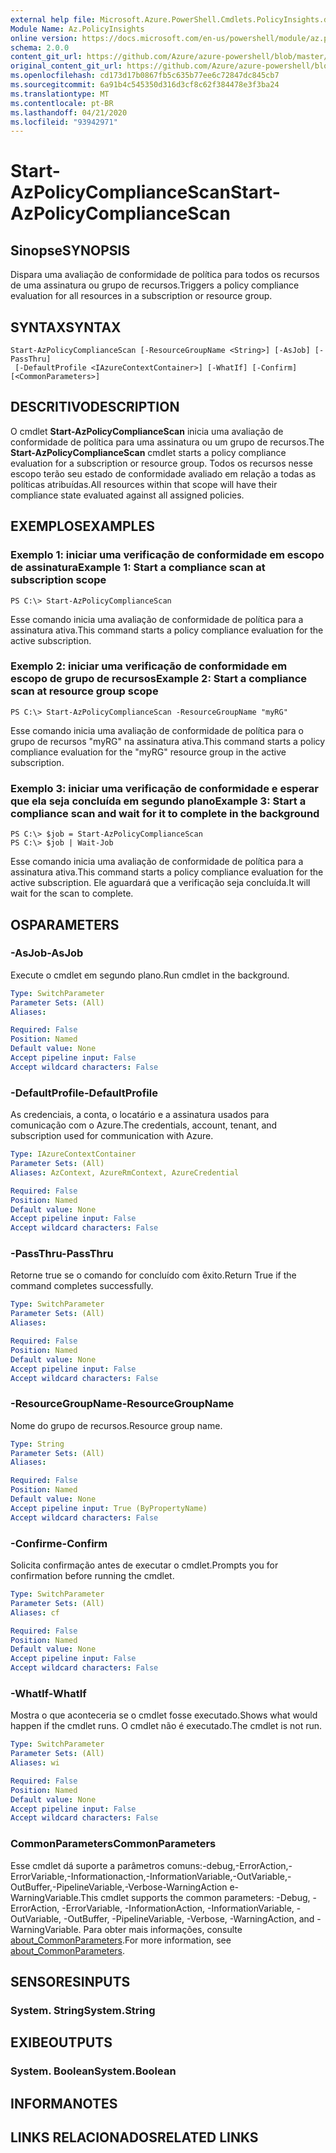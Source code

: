 ```yaml
---
external help file: Microsoft.Azure.PowerShell.Cmdlets.PolicyInsights.dll-Help.xml
Module Name: Az.PolicyInsights
online version: https://docs.microsoft.com/en-us/powershell/module/az.policyinsights/start-azpolicycompliancescan
schema: 2.0.0
content_git_url: https://github.com/Azure/azure-powershell/blob/master/src/PolicyInsights/PolicyInsights/help/Start-AzPolicyComplianceScan.md
original_content_git_url: https://github.com/Azure/azure-powershell/blob/master/src/PolicyInsights/PolicyInsights/help/Start-AzPolicyComplianceScan.md
ms.openlocfilehash: cd173d17b0867fb5c635b77ee6c72847dc845cb7
ms.sourcegitcommit: 6a91b4c545350d316d3cf8c62f384478e3f3ba24
ms.translationtype: MT
ms.contentlocale: pt-BR
ms.lasthandoff: 04/21/2020
ms.locfileid: "93942971"
---
```

# <span data-ttu-id="6923a-101">Start-AzPolicyComplianceScan</span><span class="sxs-lookup"><span data-stu-id="6923a-101">Start-AzPolicyComplianceScan</span></span>

## <span data-ttu-id="6923a-102">Sinopse</span><span class="sxs-lookup"><span data-stu-id="6923a-102">SYNOPSIS</span></span>
<span data-ttu-id="6923a-103">Dispara uma avaliação de conformidade de política para todos os recursos de uma assinatura ou grupo de recursos.</span><span class="sxs-lookup"><span data-stu-id="6923a-103">Triggers a policy compliance evaluation for all resources in a subscription or resource group.</span></span>

## <span data-ttu-id="6923a-104">SYNTAX</span><span class="sxs-lookup"><span data-stu-id="6923a-104">SYNTAX</span></span>

```
Start-AzPolicyComplianceScan [-ResourceGroupName <String>] [-AsJob] [-PassThru]
 [-DefaultProfile <IAzureContextContainer>] [-WhatIf] [-Confirm] [<CommonParameters>]
```

## <span data-ttu-id="6923a-105">DESCRITIVO</span><span class="sxs-lookup"><span data-stu-id="6923a-105">DESCRIPTION</span></span>
<span data-ttu-id="6923a-106">O cmdlet **Start-AzPolicyComplianceScan** inicia uma avaliação de conformidade de política para uma assinatura ou um grupo de recursos.</span><span class="sxs-lookup"><span data-stu-id="6923a-106">The **Start-AzPolicyComplianceScan** cmdlet starts a policy compliance evaluation for a subscription or resource group.</span></span> <span data-ttu-id="6923a-107">Todos os recursos nesse escopo terão seu estado de conformidade avaliado em relação a todas as políticas atribuídas.</span><span class="sxs-lookup"><span data-stu-id="6923a-107">All resources within that scope will have their compliance state evaluated against all assigned policies.</span></span>

## <span data-ttu-id="6923a-108">EXEMPLOS</span><span class="sxs-lookup"><span data-stu-id="6923a-108">EXAMPLES</span></span>

### <span data-ttu-id="6923a-109">Exemplo 1: iniciar uma verificação de conformidade em escopo de assinatura</span><span class="sxs-lookup"><span data-stu-id="6923a-109">Example 1: Start a compliance scan at subscription scope</span></span>
```
PS C:\> Start-AzPolicyComplianceScan
```

<span data-ttu-id="6923a-110">Esse comando inicia uma avaliação de conformidade de política para a assinatura ativa.</span><span class="sxs-lookup"><span data-stu-id="6923a-110">This command starts a policy compliance evaluation for the active subscription.</span></span>

### <span data-ttu-id="6923a-111">Exemplo 2: iniciar uma verificação de conformidade em escopo de grupo de recursos</span><span class="sxs-lookup"><span data-stu-id="6923a-111">Example 2: Start a compliance scan at resource group scope</span></span>
```
PS C:\> Start-AzPolicyComplianceScan -ResourceGroupName "myRG"
```

<span data-ttu-id="6923a-112">Esse comando inicia uma avaliação de conformidade de política para o grupo de recursos "myRG" na assinatura ativa.</span><span class="sxs-lookup"><span data-stu-id="6923a-112">This command starts a policy compliance evaluation for the "myRG" resource group in the active subscription.</span></span>

### <span data-ttu-id="6923a-113">Exemplo 3: iniciar uma verificação de conformidade e esperar que ela seja concluída em segundo plano</span><span class="sxs-lookup"><span data-stu-id="6923a-113">Example 3: Start a compliance scan and wait for it to complete in the background</span></span>
```
PS C:\> $job = Start-AzPolicyComplianceScan
PS C:\> $job | Wait-Job
```

<span data-ttu-id="6923a-114">Esse comando inicia uma avaliação de conformidade de política para a assinatura ativa.</span><span class="sxs-lookup"><span data-stu-id="6923a-114">This command starts a policy compliance evaluation for the active subscription.</span></span> <span data-ttu-id="6923a-115">Ele aguardará que a verificação seja concluída.</span><span class="sxs-lookup"><span data-stu-id="6923a-115">It will wait for the scan to complete.</span></span>

## <span data-ttu-id="6923a-116">OS</span><span class="sxs-lookup"><span data-stu-id="6923a-116">PARAMETERS</span></span>

### <span data-ttu-id="6923a-117">-AsJob</span><span class="sxs-lookup"><span data-stu-id="6923a-117">-AsJob</span></span>
<span data-ttu-id="6923a-118">Execute o cmdlet em segundo plano.</span><span class="sxs-lookup"><span data-stu-id="6923a-118">Run cmdlet in the background.</span></span>

```yaml
Type: SwitchParameter
Parameter Sets: (All)
Aliases:

Required: False
Position: Named
Default value: None
Accept pipeline input: False
Accept wildcard characters: False
```

### <span data-ttu-id="6923a-119">-DefaultProfile</span><span class="sxs-lookup"><span data-stu-id="6923a-119">-DefaultProfile</span></span>
<span data-ttu-id="6923a-120">As credenciais, a conta, o locatário e a assinatura usados para comunicação com o Azure.</span><span class="sxs-lookup"><span data-stu-id="6923a-120">The credentials, account, tenant, and subscription used for communication with Azure.</span></span>

```yaml
Type: IAzureContextContainer
Parameter Sets: (All)
Aliases: AzContext, AzureRmContext, AzureCredential

Required: False
Position: Named
Default value: None
Accept pipeline input: False
Accept wildcard characters: False
```

### <span data-ttu-id="6923a-121">-PassThru</span><span class="sxs-lookup"><span data-stu-id="6923a-121">-PassThru</span></span>
<span data-ttu-id="6923a-122">Retorne true se o comando for concluído com êxito.</span><span class="sxs-lookup"><span data-stu-id="6923a-122">Return True if the command completes successfully.</span></span>

```yaml
Type: SwitchParameter
Parameter Sets: (All)
Aliases:

Required: False
Position: Named
Default value: None
Accept pipeline input: False
Accept wildcard characters: False
```

### <span data-ttu-id="6923a-123">-ResourceGroupName</span><span class="sxs-lookup"><span data-stu-id="6923a-123">-ResourceGroupName</span></span>
<span data-ttu-id="6923a-124">Nome do grupo de recursos.</span><span class="sxs-lookup"><span data-stu-id="6923a-124">Resource group name.</span></span>

```yaml
Type: String
Parameter Sets: (All)
Aliases:

Required: False
Position: Named
Default value: None
Accept pipeline input: True (ByPropertyName)
Accept wildcard characters: False
```

### <span data-ttu-id="6923a-125">-Confirme</span><span class="sxs-lookup"><span data-stu-id="6923a-125">-Confirm</span></span>
<span data-ttu-id="6923a-126">Solicita confirmação antes de executar o cmdlet.</span><span class="sxs-lookup"><span data-stu-id="6923a-126">Prompts you for confirmation before running the cmdlet.</span></span>

```yaml
Type: SwitchParameter
Parameter Sets: (All)
Aliases: cf

Required: False
Position: Named
Default value: None
Accept pipeline input: False
Accept wildcard characters: False
```

### <span data-ttu-id="6923a-127">-WhatIf</span><span class="sxs-lookup"><span data-stu-id="6923a-127">-WhatIf</span></span>
<span data-ttu-id="6923a-128">Mostra o que aconteceria se o cmdlet fosse executado.</span><span class="sxs-lookup"><span data-stu-id="6923a-128">Shows what would happen if the cmdlet runs.</span></span>
<span data-ttu-id="6923a-129">O cmdlet não é executado.</span><span class="sxs-lookup"><span data-stu-id="6923a-129">The cmdlet is not run.</span></span>

```yaml
Type: SwitchParameter
Parameter Sets: (All)
Aliases: wi

Required: False
Position: Named
Default value: None
Accept pipeline input: False
Accept wildcard characters: False
```

### <span data-ttu-id="6923a-130">CommonParameters</span><span class="sxs-lookup"><span data-stu-id="6923a-130">CommonParameters</span></span>
<span data-ttu-id="6923a-131">Esse cmdlet dá suporte a parâmetros comuns:-debug,-ErrorAction,-ErrorVariable,-Informationaction,-InformationVariable,-OutVariable,-OutBuffer,-PipelineVariable,-Verbose-WarningAction e-WarningVariable.</span><span class="sxs-lookup"><span data-stu-id="6923a-131">This cmdlet supports the common parameters: -Debug, -ErrorAction, -ErrorVariable, -InformationAction, -InformationVariable, -OutVariable, -OutBuffer, -PipelineVariable, -Verbose, -WarningAction, and -WarningVariable.</span></span> <span data-ttu-id="6923a-132">Para obter mais informações, consulte [about_CommonParameters](http://go.microsoft.com/fwlink/?LinkID=113216).</span><span class="sxs-lookup"><span data-stu-id="6923a-132">For more information, see [about_CommonParameters](http://go.microsoft.com/fwlink/?LinkID=113216).</span></span>

## <span data-ttu-id="6923a-133">SENSORES</span><span class="sxs-lookup"><span data-stu-id="6923a-133">INPUTS</span></span>

### <span data-ttu-id="6923a-134">System. String</span><span class="sxs-lookup"><span data-stu-id="6923a-134">System.String</span></span>

## <span data-ttu-id="6923a-135">EXIBE</span><span class="sxs-lookup"><span data-stu-id="6923a-135">OUTPUTS</span></span>

### <span data-ttu-id="6923a-136">System. Boolean</span><span class="sxs-lookup"><span data-stu-id="6923a-136">System.Boolean</span></span>

## <span data-ttu-id="6923a-137">INFORMA</span><span class="sxs-lookup"><span data-stu-id="6923a-137">NOTES</span></span>

## <span data-ttu-id="6923a-138">LINKS RELACIONADOS</span><span class="sxs-lookup"><span data-stu-id="6923a-138">RELATED LINKS</span></span>
